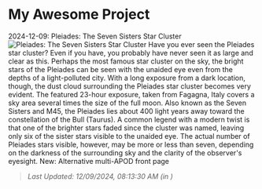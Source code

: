 # My Awesome Project

<!-- APOD Start -->
2024-12-09: Pleiades: The Seven Sisters Star Cluster
![Pleiades: The Seven Sisters Star Cluster](https://apod.nasa.gov/apod/image/2412/Pleiades_Pelizzo_960.jpg)
Have you ever seen the Pleiades star cluster? Even if you have, you probably have never seen it as large and clear as this. Perhaps the most famous star cluster on the sky, the bright stars of the Pleiades can be seen with the unaided eye even from the depths of a light-polluted city.  With a long exposure from a dark location, though, the dust cloud surrounding the Pleiades star cluster becomes very evident. The featured 23-hour exposure, taken from Fagagna, Italy  covers a sky area several times the size of the full moon.  Also known as the Seven Sisters and M45, the Pleiades lies about 400 light years away toward the constellation of the Bull (Taurus).  A common legend with a modern twist is that one of the brighter stars faded since the cluster was named, leaving only six of the sister stars visible to the unaided eye. The actual number of Pleiades stars visible, however, may be more or less than seven, depending on the darkness of the surrounding sky and the clarity of the observer's eyesight.   New: Alternative multi-APOD front page
> _Last Updated: 12/09/2024, 08:13:30 AM (in )_
<!-- APOD End -->
